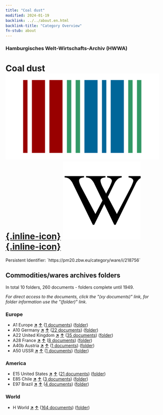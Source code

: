 ```yaml
---
title: "Coal dust"
modified: 2024-01-19
backlink: ../../about.en.html
backlink-title: "Category Overview"
fn-stub: about
---
```


### Hamburgisches Welt-Wirtschafts-Archiv (HWWA)

# Coal dust &#160; [![Wikidata](/images/Wikidata-logo.svg "Wikidata"){.inline-icon}](http://www.wikidata.org/entity/Q1778575) [![Wikipedia](/images/Wikipedia-W.svg "Wikipedia"){.inline-icon}](https://en.wikipedia.org/wiki/Coal_dust)

<div class="hint">Persistent Identifier: `https://pm20.zbw.eu/category/ware/i/218756`</div>







## Commodities/wares archives folders







In total 10 folders, 260 documents - folders complete until 1949.

_For direct access to the documents, click the "(xy documents)" link, for folder information use the "(folder)" link._



### Europe

- A1 Europe [**&nearr;**](../../../geo/i/140892/about.en.html "Europe (all folders)") [**&uarr;**](../../../geo/about.en.html#A1 "Country category system") (<a href="https://pm20.zbw.eu/iiifview/folder/wa/218756,140892" title="about: Coal dust : Europe" target="_blank">1 documents</a>) ([folder](../../../../folder/wa/2187xx/218756/1408xx/140892/about.en.html))
- A10 Germany [**&nearr;**](../../../geo/i/126128/about.en.html "Germany (all folders)") [**&uarr;**](../../../geo/about.en.html#A10 "Country category system") (<a href="https://pm20.zbw.eu/iiifview/folder/wa/218756,126128" title="about: Coal dust : Germany" target="_blank">22 documents</a>) ([folder](../../../../folder/wa/2187xx/218756/1261xx/126128/about.en.html))
- A22 United Kingdom [**&nearr;**](../../../geo/i/140974/about.en.html "United Kingdom (all folders)") [**&uarr;**](../../../geo/about.en.html#A22 "Country category system") (<a href="https://pm20.zbw.eu/iiifview/folder/wa/218756,140974" title="about: Coal dust : United Kingdom" target="_blank">35 documents</a>) ([folder](../../../../folder/wa/2187xx/218756/1409xx/140974/about.en.html))
- A28 France [**&nearr;**](../../../geo/i/140982/about.en.html "France (all folders)") [**&uarr;**](../../../geo/about.en.html#A28 "Country category system") (<a href="https://pm20.zbw.eu/iiifview/folder/wa/218756,140982" title="about: Coal dust : France" target="_blank">8 documents</a>) ([folder](../../../../folder/wa/2187xx/218756/1409xx/140982/about.en.html))
- A40b Austria [**&nearr;**](../../../geo/i/141731/about.en.html "Austria (all folders)") [**&uarr;**](../../../geo/about.en.html#A40b "Country category system") (<a href="https://pm20.zbw.eu/iiifview/folder/wa/218756,141731" title="about: Coal dust : Austria" target="_blank">1 documents</a>) ([folder](../../../../folder/wa/2187xx/218756/1417xx/141731/about.en.html))
- A50 USSR [**&nearr;**](../../../geo/i/141043/about.en.html "USSR (all folders)") [**&uarr;**](../../../geo/about.en.html#A50 "Country category system") (<a href="https://pm20.zbw.eu/iiifview/folder/wa/218756,141043" title="about: Coal dust : USSR" target="_blank">1 documents</a>) ([folder](../../../../folder/wa/2187xx/218756/1410xx/141043/about.en.html))

### America

- E15 United States [**&nearr;**](../../../geo/i/141653/about.en.html "United States (all folders)") [**&uarr;**](../../../geo/about.en.html#E15 "Country category system") (<a href="https://pm20.zbw.eu/iiifview/folder/wa/218756,141653" title="about: Coal dust : United States" target="_blank">21 documents</a>) ([folder](../../../../folder/wa/2187xx/218756/1416xx/141653/about.en.html))
- E85 Chile [**&nearr;**](../../../geo/i/141691/about.en.html "Chile (all folders)") [**&uarr;**](../../../geo/about.en.html#E85 "Country category system") (<a href="https://pm20.zbw.eu/iiifview/folder/wa/218756,141691" title="about: Coal dust : Chile" target="_blank">3 documents</a>) ([folder](../../../../folder/wa/2187xx/218756/1416xx/141691/about.en.html))
- E97 Brazil [**&nearr;**](../../../geo/i/141697/about.en.html "Brazil (all folders)") [**&uarr;**](../../../geo/about.en.html#E97 "Country category system") (<a href="https://pm20.zbw.eu/iiifview/folder/wa/218756,141697" title="about: Coal dust : Brazil" target="_blank">4 documents</a>) ([folder](../../../../folder/wa/2187xx/218756/1416xx/141697/about.en.html))

### World

- H World [**&nearr;**](../../../geo/i/141728/about.en.html "World (all folders)") [**&uarr;**](../../../geo/about.en.html#H "Country category system") (<a href="https://pm20.zbw.eu/iiifview/folder/wa/218756,141728" title="about: Coal dust : World" target="_blank">164 documents</a>) ([folder](../../../../folder/wa/2187xx/218756/1417xx/141728/about.en.html))



<a id="filmsections" />













